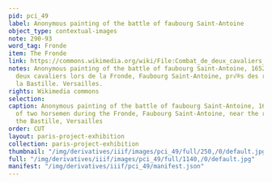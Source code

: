 ```yaml
---
pid: pci_49
label: Anonymous painting of the battle of faubourg Saint-Antoine
object_type: contextual-images
note: 290-93
word_tag: Fronde
item: The Fronde
link: https://commons.wikimedia.org/wiki/File:Combat_de_deux_cavaliers_lors_de_la_Fronde,_faubourg_Saint-Antoine,_sous_les_murs_de_la_Bastille.jpg?uselang=fr
notes: Anonymous painting of the battle of faubourg Saint-Antoine, 1652. Combat de
  deux cavaliers lors de la Fronde, Faubourg Saint-Antoine, pr√®s des remparts de
  la Bastille. Versailles.
rights: Wikimedia commons
selection: 
caption: Anonymous painting of the battle of faubourg Saint-Antoine, 1652. Combat
  of two horsemen during the Fronde, Faubourg Saint-Antoine, near the ramparts of
  the Bastille, Versailles
order: CUT
layout: paris-project-exhibition
collection: paris-project-exhibition
thumbnail: "/img/derivatives/iiif/images/pci_49/full/250,/0/default.jpg"
full: "/img/derivatives/iiif/images/pci_49/full/1140,/0/default.jpg"
manifest: "/img/derivatives/iiif/pci_49/manifest.json"
---
```

